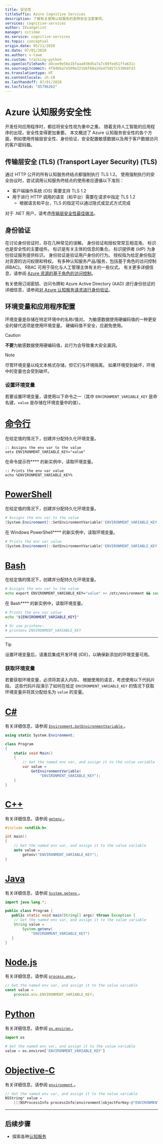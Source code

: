 ```yaml
---
title: 安全性
titleSuffix: Azure Cognitive Services
description: 了解有关使用认知服务的各种安全注意事项。
services: cognitive-services
author: IEvangelist
manager: nitinme
ms.service: cognitive-services
ms.topic: conceptual
origin.date: 05/11/2020
ms.date: 07/01/2020
ms.author: v-tawe
ms.custom: tracking-python
ms.openlocfilehash: d4cee9e58a1bfaaa038d5a7a7c89fe451ffa631c
ms.sourcegitcommit: 4f84bba7e509a321b6f68a2da475027c539b8fd3
ms.translationtype: HT
ms.contentlocale: zh-CN
ms.lasthandoff: 07/01/2020
ms.locfileid: "85796262"
---
```

# <a name="azure-cognitive-services-security"></a>Azure 认知服务安全性

开发任何应用程序时，都应将安全性视为重中之重。 随着支持人工智能的应用程序的出现，安全性变得更加重要。 本文概述了 Azure 认知服务安全性的各个方面，例如使用传输层安全性、身份验证、安全配置敏感数据以及用于客户数据访问的客户密码箱。

## <a name="transport-layer-security-tls"></a>传输层安全 (TLS) (Transport Layer Security) (TLS)

通过 HTTP 公开的所有认知服务终结点都强制执行 TLS 1.2。 使用强制执行的安全协议时，尝试调用认知服务终结点的使用者应遵循以下准则：

* 客户端操作系统 (OS) 需要支持 TLS 1.2
* 用于进行 HTTP 调用的语言（和平台）需要在请求中指定 TLS 1.2
  * 根据语言和平台，TLS 的指定可以通过隐式或显式方式完成

对于 .NET 用户，请考虑<a href="https://docs.microsoft.com/dotnet/framework/network-programming/tls" target="_blank">传输层安全性最佳做法<span class="docon docon-navigate-external x-hidden-focus"></span></a>。

## <a name="authentication"></a>身份验证

在讨论身份验证时，存在几种常见的误解。 身份验证和授权常常互相混淆。 标识也是安全性的主要组件。 标识是有关主体的信息的集合。 标识提供者 (IdP) 为身份验证服务提供标识。 身份验证是验证用户身份的行为。 授权指为给定身份指定对资源的访问权限和特权。 有多种认知服务产品/服务，包括基于角色的访问控制 (RBAC)。 RBAC 可用于简化与人工管理主体有关的一些仪式。 有关更多详细信息，请参阅 [Azure 资源的基于角色的访问控制](../role-based-access-control/overview.md)。

有关使用订阅密钥、访问令牌和 Azure Active Directory (AAD) 进行身份验证的详细信息，请参阅[对 Azure 认知服务请求进行身份验证](https://docs.azure.cn/cognitive-services/authentication)。

## <a name="environment-variables-and-application-configuration"></a>环境变量和应用程序配置

环境变量是存储在特定环境中的名称/值对。 为敏感数据使用硬编码值的一种更安全的替代选项是使用环境变量。 硬编码值不安全，应避免使用。

> [!CAUTION]
> **不要**为敏感数据使用硬编码值，此行为会导致重大安全漏洞。

> [!NOTE]
> 尽管环境变量以纯文本格式存储，但它们与环境隔离。 如果环境受到破坏，环境中的变量也会受到破坏。

### <a name="set-environment-variable"></a>设置环境变量

若要设置环境变量，请使用以下命令之一（其中 `ENVIRONMENT_VARIABLE_KEY` 是命名键，`value` 是存储在环境变量中的值）。

# <a name="command-line"></a>[命令行](#tab/command-line)

在给定值的情况下，创建并分配持久化环境变量。

```CMD
:: Assigns the env var to the value
setx ENVIRONMENT_VARIABLE_KEY="value"
```

在命令提示符**** 的新实例中，读取环境变量。

```CMD
:: Prints the env var value
echo %ENVIRONMENT_VARIABLE_KEY%
```

# <a name="powershell"></a>[PowerShell](#tab/powershell)

在给定值的情况下，创建并分配持久化环境变量。

```powershell
# Assigns the env var to the value
[System.Environment]::SetEnvironmentVariable('ENVIRONMENT_VARIABLE_KEY', 'value', 'User')
```

在 Windows PowerShell**** 的新实例中，读取环境变量。

```powershell
# Prints the env var value
[System.Environment]::GetEnvironmentVariable('ENVIRONMENT_VARIABLE_KEY')
```

# <a name="bash"></a>[Bash](#tab/bash)

在给定值的情况下，创建并分配持久化环境变量。

```Bash
# Assigns the env var to the value
echo export ENVIRONMENT_VARIABLE_KEY="value" >> /etc/environment && source /etc/environment
```

在 Bash**** 的新实例中，读取环境变量。

```Bash
# Prints the env var value
echo "${ENVIRONMENT_VARIABLE_KEY}"

# Or use printenv:
# printenv ENVIRONMENT_VARIABLE_KEY
```

---

> [!TIP]
> 设置环境变量后，请重启集成开发环境 (IDE)，以确保新添加的环境变量可用。

### <a name="get-environment-variable"></a>获取环境变量

若要获取环境变量，必须将其读入内存。 根据使用的语言，考虑使用以下代码片段。 这些代码片段演示了如何在给定 `ENVIRONMENT_VARIABLE_KEY` 的情况下获取环境变量并将其分配给名为 `value` 的变量。

# <a name="c"></a>[C#](#tab/csharp)

有关详细信息，请参阅 <a href="https://docs.microsoft.com/dotnet/api/system.environment.getenvironmentvariable" target="_blank">`Environment.GetEnvironmentVariable` <span class="docon docon-navigate-external x-hidden-focus"></span></a>。

```csharp
using static System.Environment;

class Program
{
    static void Main()
    {
        // Get the named env var, and assign it to the value variable
        var value =
            GetEnvironmentVariable(
                "ENVIRONMENT_VARIABLE_KEY");
    }
}
```

# <a name="c"></a>[C++](#tab/cpp)

有关详细信息，请参阅 <a href="https://docs.microsoft.com/cpp/c-runtime-library/reference/getenv-wgetenv" target="_blank">`getenv` <span class="docon docon-navigate-external x-hidden-focus"></span></a>。

```cpp
#include <stdlib.h>

int main()
{
    // Get the named env var, and assign it to the value variable
    auto value =
        getenv("ENVIRONMENT_VARIABLE_KEY");
}
```

# <a name="java"></a>[Java](#tab/java)

有关详细信息，请参阅 <a href="https://docs.oracle.com/javase/7/docs/api/java/lang/System.html#getenv(java.lang.String)" target="_blank">`System.getenv` <span class="docon docon-navigate-external x-hidden-focus"></span></a>。

```java
import java.lang.*;

public class Program {
   public static void main(String[] args) throws Exception {
    // Get the named env var, and assign it to the value variable
    String value =
        System.getenv(
            "ENVIRONMENT_VARIABLE_KEY")
   }
}
```

# <a name="nodejs"></a>[Node.js](#tab/node-js)

有关详细信息，请参阅 <a href="https://nodejs.org/api/process.html#process_process_env" target="_blank">`process.env` <span class="docon docon-navigate-external x-hidden-focus"></span></a>。

```javascript
// Get the named env var, and assign it to the value variable
const value =
    process.env.ENVIRONMENT_VARIABLE_KEY;
```

# <a name="python"></a>[Python](#tab/python)

有关详细信息，请参阅 <a href="https://docs.python.org/2/library/os.html#os.environ" target="_blank">`os.environ` <span class="docon docon-navigate-external x-hidden-focus"></span></a>。

```python
import os

# Get the named env var, and assign it to the value variable
value = os.environ['ENVIRONMENT_VARIABLE_KEY']
```

# <a name="objective-c"></a>[Objective-C](#tab/objective-c)

有关详细信息，请参阅 <a href="https://developer.apple.com/documentation/foundation/nsprocessinfo/1417911-environment?language=objc" target="_blank">`environment` <span class="docon docon-navigate-external x-hidden-focus"></span></a>。

```objectivec
// Get the named env var, and assign it to the value variable
NSString* value =
    [[[NSProcessInfo processInfo]environment]objectForKey:@"ENVIRONMENT_VARIABLE_KEY"];
```

---

<!-- ## Customer Lockbox -->

## <a name="next-steps"></a>后续步骤

* 探索各种[认知服务](welcome.md)

<!-- * Learn more about [Cognitive Services Virtual Networks](cognitive-services-virtual-networks.md) -->
